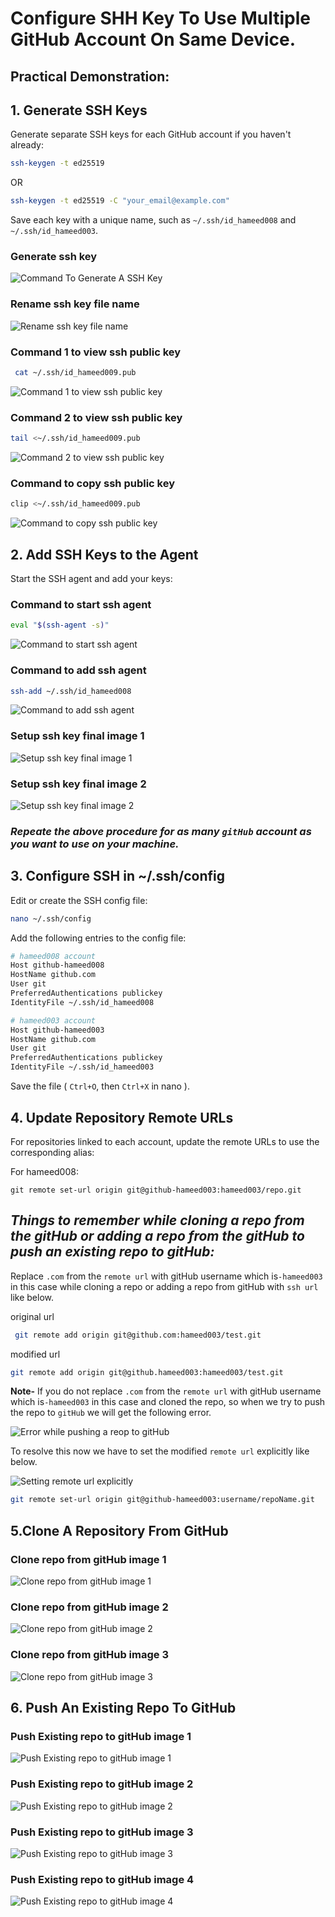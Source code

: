 # Configure SHH Key To Use Multiple GitHub Account On Same Device.

## Practical Demonstration:

## 1. Generate SSH Keys

Generate separate SSH keys for each GitHub account if you haven't already:

```bash
ssh-keygen -t ed25519
```

OR

```bash
ssh-keygen -t ed25519 -C "your_email@example.com"
```

Save each key with a unique name, such as `~/.ssh/id_hameed008` and `~/.ssh/id_hameed003`.

### Generate ssh key

![Command To Generate A SSH Key](https://github.com/hameed003/git-and-gitHub-notes/blob/main/images/ssh%20setup%20images/01%20generate%20ssh%20key.png "Command to generate a ssh key")

### Rename ssh key file name

![Rename ssh key file name](https://github.com/hameed003/git-and-gitHub-notes/blob/main/images/ssh%20setup%20images/02%20rename%20ssh%20key%20file%20name.png "Rename ssh key file name")

### Command 1 to view ssh public key

```bash
 cat ~/.ssh/id_hameed009.pub
```

![Command 1 to view ssh public key](https://github.com/hameed003/git-and-gitHub-notes/blob/main/images/ssh%20setup%20images/03%20view%20ssh%20key%201.png "Command 1 to view ssh public key")

### Command 2 to view ssh public key

```bash
tail <~/.ssh/id_hameed009.pub
```

![Command 2 to view ssh public key](https://github.com/hameed003/git-and-gitHub-notes/blob/main/images/ssh%20setup%20images/04%20view%20ssh%20key%202.png "Command 2 to view ssh public key")

### Command to copy ssh public key

```bash
clip <~/.ssh/id_hameed009.pub
```

![ Command to copy ssh public key](https://github.com/hameed003/git-and-gitHub-notes/blob/main/images/ssh%20setup%20images/05%20copy%20ssh%20key.png " Command to copy ssh public key")

## 2. Add SSH Keys to the Agent

Start the SSH agent and add your keys:

### Command to start ssh agent

```bash
eval "$(ssh-agent -s)"
```

![Command to start ssh agent](https://github.com/hameed003/git-and-gitHub-notes/blob/main/images/ssh%20setup%20images/06%20start%20ssh%20agent.png "Command to start ssh agent")

### Command to add ssh agent

```bash
ssh-add ~/.ssh/id_hameed008
```

![Command to add ssh agent](https://github.com/hameed003/git-and-gitHub-notes/blob/main/images/ssh%20setup%20images/07%20add%20ssh%20agent.png "Command to add ssh agent")

### Setup ssh key final image 1

![Setup ssh key final image 1](https://github.com/hameed003/git-and-gitHub-notes/blob/main/images/ssh%20setup%20images/08%20setup%20ssh%20key%20final%20image%201.png "Setup ssh key final image 1")

### Setup ssh key final image 2

![Setup ssh key final image 2](https://github.com/hameed003/git-and-gitHub-notes/blob/main/images/ssh%20setup%20images/09%20setup%20ssh%20key%20final%20image%202.png "Setup ssh key final image 2")

### **_Repeate the above procedure for as many `gitHub` account as you want to use on your machine._**

## 3. Configure SSH in ~/.ssh/config

Edit or create the SSH config file:

```bash
nano ~/.ssh/config
```

Add the following entries to the config file:

```bash
# hameed008 account
Host github-hameed008
HostName github.com
User git
PreferredAuthentications publickey
IdentityFile ~/.ssh/id_hameed008

# hameed003 account
Host github-hameed003
HostName github.com
User git
PreferredAuthentications publickey
IdentityFile ~/.ssh/id_hameed003
```

Save the file ( `Ctrl+O`, then `Ctrl+X` in nano ).

## 4. Update Repository Remote URLs

For repositories linked to each account, update the remote URLs to use the corresponding alias:

For hameed008:

```
git remote set-url origin git@github-hameed003:hameed003/repo.git
```

## **_Things to remember while cloning a repo from the gitHub or adding a repo from the gitHub to push an existing repo to gitHub:_**

Replace `.com` from the `remote url` with gitHub username which is`-hameed003` in this case while cloning a repo or adding a repo from gitHub with `ssh url` like below.

original url

```bash
 git remote add origin git@github.com:hameed003/test.git
```

modified url

```bash
git remote add origin git@github.hameed003:hameed003/test.git
```

**Note-** If you do not replace `.com` from the `remote url` with gitHub username which is`-hameed003` in this case and cloned the repo, so when we try to push the repo to `gitHub` we will get the following error.

![Error while pushing a reop to gitHub](https://github.com/hameed003/git-and-gitHub-notes/blob/main/images/ssh%20setup%20images/12%20clone%20repo%20from%20gitHub%20image%203.png "Error while pushing a reop to gitHub")

To resolve this now we have to set the modified `remote url` explicitly like below.

![Setting remote url explicitly](https://github.com/hameed003/git-and-gitHub-notes/blob/main/images/ssh%20setup%20images/12%20clone%20repo%20from%20gitHub%20image%203.png "explicitly")

```bash
git remote set-url origin git@github-hameed003:username/repoName.git
```

## 5.Clone A Repository From GitHub

### Clone repo from gitHub image 1

![Clone repo from gitHub image 1](https://github.com/hameed003/git-and-gitHub-notes/blob/main/images/ssh%20setup%20images/10%20clone%20repo%20from%20gitHub%20image%201.png "Clone repo from gitHub image 1")

### Clone repo from gitHub image 2

![Clone repo from gitHub image 2](https://github.com/hameed003/git-and-gitHub-notes/blob/main/images/ssh%20setup%20images/11%20clone%20repo%20from%20gitHub%20image%202.png "Clone repo from gitHub image 2")

### Clone repo from gitHub image 3

![Clone repo from gitHub image 3](https://github.com/hameed003/git-and-gitHub-notes/blob/main/images/ssh%20setup%20images/12%20clone%20repo%20from%20gitHub%20image%203.png "Clone repo from gitHub image 13")

## 6. Push An Existing Repo To GitHub

### Push Existing repo to gitHub image 1

![Push Existing repo to gitHub image 1](https://github.com/hameed003/git-and-gitHub-notes/blob/main/images/ssh%20setup%20images/13%20push%20existing%20repo%20to%20gitHub%20image%201.png "Push Existing repo to gitHub image 1")

### Push Existing repo to gitHub image 2

![Push Existing repo to gitHub image 2](https://github.com/hameed003/git-and-gitHub-notes/blob/main/images/ssh%20setup%20images/14%20push%20existing%20repo%20to%20gitHub%20image%202.png "Push Existing repo to gitHub image 2")

### Push Existing repo to gitHub image 3

![Push Existing repo to gitHub image 3](https://github.com/hameed003/git-and-gitHub-notes/blob/main/images/ssh%20setup%20images/15%20push%20existing%20repo%20to%20gitHub%20image%203.png "Push Existing repo to gitHub image 3")

### Push Existing repo to gitHub image 4

![Push Existing repo to gitHub image 4](https://github.com/hameed003/git-and-gitHub-notes/blob/main/images/ssh%20setup%20images/16%20push%20existing%20repo%20to%20gitHub%20image%204.png "Push Existing repo to gitHub image 4")
